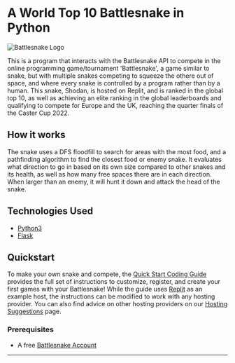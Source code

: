 # A World Top 10 Battlesnake in Python

![Battlesnake Logo](https://media.battlesnake.com/social/StarterSnakeGitHubRepos_Python.png)

This is a program that interacts with the Battlesnake API to compete in the online programming game/tournament 'Battlesnake', a game similar to snake, but with multiple snakes competing to squeeze the othere out of space, and where every snake is controlled by a program rather than by a human. This snake, Shodan, is hosted on Replit, and is ranked in the global top 10, as well as achieving an elite ranking in the global leaderboards and qualifying to compete for Europe and the UK, reaching the quarter finals of the Caster Cup 2022.

## How it works

The snake uses a DFS floodfill to search for areas with the most food, and a pathfinding algorithm to find the closest food or enemy snake. It evaluates what direction to go in based on its own size compared to other snakes and its health, as well as how many free spaces there are in each direction. When larger than an enemy, it will hunt it down and attack the head of the snake.

## Technologies Used

* [Python3](https://www.python.org/)
* [Flask](https://flask.palletsprojects.com/)


## Quickstart

To make your own snake and compete, the [Quick Start Coding Guide](https://docs.battlesnake.com/guides/getting-started) provides the full set of instructions to customize, register, and create your first games with your Battlesnake! While the guide uses [Replit](https://repl.it) as an example host, the instructions can be modified to work with any hosting provider. You can also find advice on other hosting providers on our [Hosting Suggestions](https://docs.battlesnake.com/references/hosting-suggestions) page.

### Prerequisites

* A free [Battlesnake Account](https://play.battlesnake.com/?utm_source=github&utm_medium=readme&utm_campaign=python_starter&utm_content=homepage)

---
